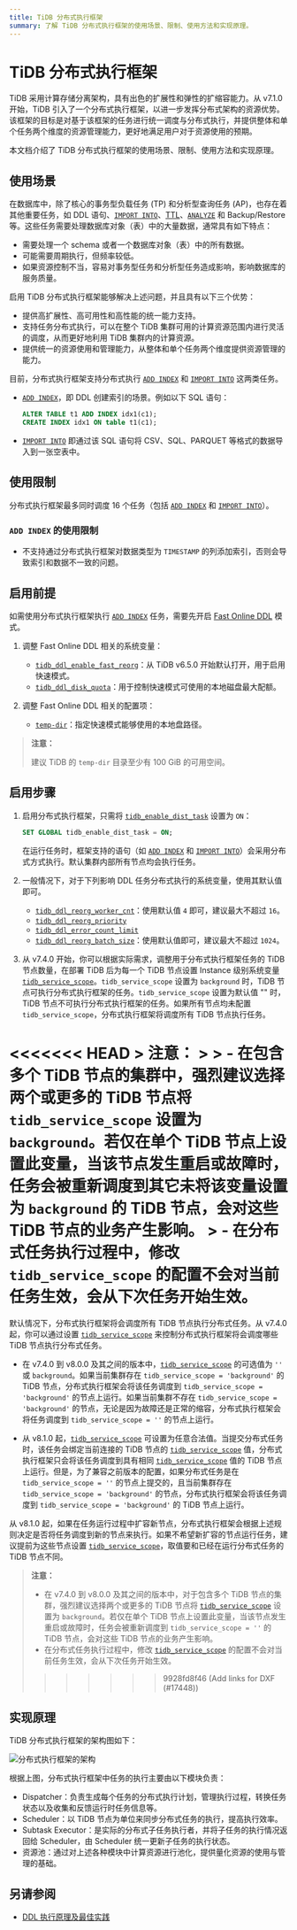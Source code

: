 ```yaml
---
title: TiDB 分布式执行框架
summary: 了解 TiDB 分布式执行框架的使用场景、限制、使用方法和实现原理。
---
```


# TiDB 分布式执行框架

TiDB 采用计算存储分离架构，具有出色的扩展性和弹性的扩缩容能力。从 v7.1.0 开始，TiDB 引入了一个分布式执行框架，以进一步发挥分布式架构的资源优势。该框架的目标是对基于该框架的任务进行统一调度与分布式执行，并提供整体和单个任务两个维度的资源管理能力，更好地满足用户对于资源使用的预期。

本文档介绍了 TiDB 分布式执行框架的使用场景、限制、使用方法和实现原理。

## 使用场景

在数据库中，除了核心的事务型负载任务 (TP) 和分析型查询任务 (AP)，也存在着其他重要任务，如 DDL 语句、[`IMPORT INTO`](/sql-statements/sql-statement-import-into.md)、[TTL](/time-to-live.md)、[`ANALYZE`](/sql-statements/sql-statement-analyze-table.md) 和 Backup/Restore 等。这些任务需要处理数据库对象（表）中的大量数据，通常具有如下特点：

- 需要处理一个 schema 或者一个数据库对象（表）中的所有数据。
- 可能需要周期执行，但频率较低。
- 如果资源控制不当，容易对事务型任务和分析型任务造成影响，影响数据库的服务质量。

启用 TiDB 分布式执行框架能够解决上述问题，并且具有以下三个优势：

- 提供高扩展性、高可用性和高性能的统一能力支持。
- 支持任务分布式执行，可以在整个 TiDB 集群可用的计算资源范围内进行灵活的调度，从而更好地利用 TiDB 集群内的计算资源。
- 提供统一的资源使用和管理能力，从整体和单个任务两个维度提供资源管理的能力。

目前，分布式执行框架支持分布式执行 [`ADD INDEX`](/sql-statements/sql-statement-add-index.md) 和 [`IMPORT INTO`](/sql-statements/sql-statement-import-into.md) 这两类任务。

- [`ADD INDEX`](/sql-statements/sql-statement-add-index.md)，即 DDL 创建索引的场景。例如以下 SQL 语句：

    ```sql
    ALTER TABLE t1 ADD INDEX idx1(c1);
    CREATE INDEX idx1 ON table t1(c1);
    ```

- [`IMPORT INTO`](/sql-statements/sql-statement-import-into.md) 即通过该 SQL 语句将 CSV、SQL、PARQUET 等格式的数据导入到一张空表中。

## 使用限制

分布式执行框架最多同时调度 16 个任务（包括 [`ADD INDEX`](/sql-statements/sql-statement-add-index.md) 和 [`IMPORT INTO`](/sql-statements/sql-statement-import-into.md)）。

### `ADD INDEX` 的使用限制

- 不支持通过分布式执行框架对数据类型为 `TIMESTAMP` 的列添加索引，否则会导致索引和数据不一致的问题。

## 启用前提

如需使用分布式执行框架执行 [`ADD INDEX`](/sql-statements/sql-statement-add-index.md) 任务，需要先开启 [Fast Online DDL](/system-variables.md#tidb_ddl_enable_fast_reorg-从-v630-版本开始引入) 模式。

1. 调整 Fast Online DDL 相关的系统变量：

    * [`tidb_ddl_enable_fast_reorg`](/system-variables.md#tidb_ddl_enable_fast_reorg-从-v630-版本开始引入)：从 TiDB v6.5.0 开始默认打开，用于启用快速模式。
    * [`tidb_ddl_disk_quota`](/system-variables.md#tidb_ddl_disk_quota-从-v630-版本开始引入)：用于控制快速模式可使用的本地磁盘最大配额。

2. 调整 Fast Online DDL 相关的配置项：

    * [`temp-dir`](/tidb-configuration-file.md#temp-dir-从-v630-版本开始引入)：指定快速模式能够使用的本地盘路径。

> **注意：**
>
> 建议 TiDB 的 `temp-dir` 目录至少有 100 GiB 的可用空间。

## 启用步骤

1. 启用分布式执行框架，只需将 [`tidb_enable_dist_task`](/system-variables.md#tidb_enable_dist_task-从-v710-版本开始引入) 设置为 `ON`：

    ```sql
    SET GLOBAL tidb_enable_dist_task = ON;
    ```

    在运行任务时，框架支持的语句（如 [`ADD INDEX`](/sql-statements/sql-statement-add-index.md) 和 [`IMPORT INTO`](/sql-statements/sql-statement-import-into.md)）会采用分布式方式执行。默认集群内部所有节点均会执行任务。

2. 一般情况下，对于下列影响 DDL 任务分布式执行的系统变量，使用其默认值即可。

    * [`tidb_ddl_reorg_worker_cnt`](/system-variables.md#tidb_ddl_reorg_worker_cnt)：使用默认值 `4` 即可，建议最大不超过 `16`。
    * [`tidb_ddl_reorg_priority`](/system-variables.md#tidb_ddl_reorg_priority)
    * [`tidb_ddl_error_count_limit`](/system-variables.md#tidb_ddl_error_count_limit)
    * [`tidb_ddl_reorg_batch_size`](/system-variables.md#tidb_ddl_reorg_batch_size)：使用默认值即可，建议最大不超过 `1024`。

3. 从 v7.4.0 开始，你可以根据实际需求，调整用于分布式执行框架任务的 TiDB 节点数量，在部署 TiDB 后为每一个 TiDB 节点设置 Instance 级别系统变量 [`tidb_service_scope`](/system-variables.md#tidb_service_scope-从-v740-版本开始引入)。`tidb_service_scope` 设置为 `background` 时，TiDB 节点可执行分布式执行框架的任务。`tidb_service_scope` 设置为默认值 "" 时，TiDB 节点不可执行分布式执行框架的任务。如果所有节点均未配置 `tidb_service_scope`，分布式执行框架将调度所有 TiDB 节点执行任务。

<<<<<<< HEAD
    > **注意：**
    >
    > - 在包含多个 TiDB 节点的集群中，强烈建议选择两个或更多的 TiDB 节点将 `tidb_service_scope` 设置为 `background`。若仅在单个 TiDB 节点上设置此变量，当该节点发生重启或故障时，任务会被重新调度到其它未将该变量设置为 `background` 的 TiDB 节点，会对这些 TiDB 节点的业务产生影响。
    > - 在分布式任务执行过程中，修改 `tidb_service_scope` 的配置不会对当前任务生效，会从下次任务开始生效。
=======
默认情况下，分布式执行框架将会调度所有 TiDB 节点执行分布式任务。从 v7.4.0 起，你可以通过设置 [`tidb_service_scope`](/system-variables.md#tidb_service_scope-从-v740-版本开始引入) 来控制分布式执行框架将会调度哪些 TiDB 节点执行分布式任务。

- 在 v7.4.0 到 v8.0.0 及其之间的版本中，[`tidb_service_scope`](/system-variables.md#tidb_service_scope-从-v740-版本开始引入) 的可选值为 `''` 或 `background`。如果当前集群存在 `tidb_service_scope = 'background'` 的 TiDB 节点，分布式执行框架会将该任务调度到 `tidb_service_scope = 'background'` 的节点上运行。如果当前集群不存在 `tidb_service_scope = 'background'` 的节点，无论是因为故障还是正常的缩容，分布式执行框架会将任务调度到 `tidb_service_scope = ''` 的节点上运行。

- 从 v8.1.0 起，[`tidb_service_scope`](/system-variables.md#tidb_service_scope-从-v740-版本开始引入) 可设置为任意合法值。当提交分布式任务时，该任务会绑定当前连接的 TiDB 节点的 [`tidb_service_scope`](/system-variables.md#tidb_service_scope-从-v740-版本开始引入) 值，分布式执行框架只会将该任务调度到具有相同 [`tidb_service_scope`](/system-variables.md#tidb_service_scope-从-v740-版本开始引入) 值的 TiDB 节点上运行。但是，为了兼容之前版本的配置，如果分布式任务是在 `tidb_service_scope = ''` 的节点上提交的，且当前集群存在 `tidb_service_scope = 'background'` 的节点，分布式执行框架会将该任务调度到 `tidb_service_scope = 'background'` 的 TiDB 节点上运行。

从 v8.1.0 起，如果在任务运行过程中扩容新节点，分布式执行框架会根据上述规则决定是否将任务调度到新的节点来执行。如果不希望新扩容的节点运行任务，建议提前为这些节点设置 [`tidb_service_scope`](/system-variables.md#tidb_service_scope-从-v740-版本开始引入)，取值要和已经在运行分布式任务的 TiDB 节点不同。

> **注意：**
>
> - 在 v7.4.0 到 v8.0.0 及其之间的版本中，对于包含多个 TiDB 节点的集群，强烈建议选择两个或更多的 TiDB 节点将 [`tidb_service_scope`](/system-variables.md#tidb_service_scope-从-v740-版本开始引入) 设置为 `background`。若仅在单个 TiDB 节点上设置此变量，当该节点发生重启或故障时，任务会被重新调度到 `tidb_service_scope = ''` 的 TiDB 节点，会对这些 TiDB 节点的业务产生影响。
> - 在分布式任务执行过程中，修改 [`tidb_service_scope`](/system-variables.md#tidb_service_scope-从-v740-版本开始引入) 的配置不会对当前任务生效，会从下次任务开始生效。
>>>>>>> 9928fd8f46 (Add links for DXF  (#17448))

## 实现原理

TiDB 分布式执行框架的架构图如下：

![分布式执行框架的架构](/media/dist-task/dist-task-architect.jpg)

根据上图，分布式执行框架中任务的执行主要由以下模块负责：

- Dispatcher：负责生成每个任务的分布式执行计划，管理执行过程，转换任务状态以及收集和反馈运行时任务信息等。
- Scheduler：以 TiDB 节点为单位来同步分布式任务的执行，提高执行效率。
- Subtask Executor：是实际的分布式子任务执行者，并将子任务的执行情况返回给 Scheduler，由 Scheduler 统一更新子任务的执行状态。
- 资源池：通过对上述各种模块中计算资源进行池化，提供量化资源的使用与管理的基础。

## 另请参阅

* [DDL 执行原理及最佳实践](/ddl-introduction.md)
